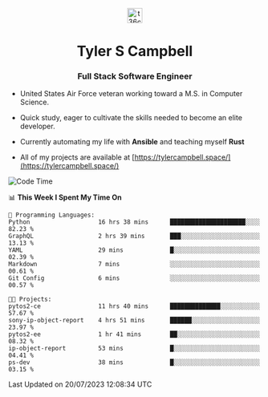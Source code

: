 <p align="center">
<a href="https://www.linkedin.com/in/t36campbell" target="blank"><img align="center" src="https://ik.imagekit.io/t36campbell/Portfolio/linkedin.png.original_m8bbGgPh6.png" alt="t36campbell" height="30" width="30" /></a>
</p>
<h1 align="center">Tyler S Campbell</h1>
<h3 align="center">Full Stack Software Engineer</h3>

* United States Air Force veteran working toward a M.S. in Computer Science.

* Quick study, eager to cultivate the skills needed to become an elite developer.

* Currently automating my life with **Ansible** and teaching myself **Rust**

* All of my projects are available at [https://tylercampbell.space/](https://tylercampbell.space/)

<!--START_SECTION:waka-->
![Code Time](http://img.shields.io/badge/Code%20Time-2%2C633%20hrs%2057%20mins-blue)

📊 **This Week I Spent My Time On** 

```text
💬 Programming Languages: 
Python                   16 hrs 38 mins      █████████████████████░░░░   82.23 % 
GraphQL                  2 hrs 39 mins       ███░░░░░░░░░░░░░░░░░░░░░░   13.13 % 
YAML                     29 mins             █░░░░░░░░░░░░░░░░░░░░░░░░   02.39 % 
Markdown                 7 mins              ░░░░░░░░░░░░░░░░░░░░░░░░░   00.61 % 
Git Config               6 mins              ░░░░░░░░░░░░░░░░░░░░░░░░░   00.57 % 

🐱‍💻 Projects: 
pytos2-ce                11 hrs 40 mins      ██████████████░░░░░░░░░░░   57.67 % 
sony-ip-object-report    4 hrs 51 mins       ██████░░░░░░░░░░░░░░░░░░░   23.97 % 
pytos2-ee                1 hr 41 mins        ██░░░░░░░░░░░░░░░░░░░░░░░   08.32 % 
ip-object-report         53 mins             █░░░░░░░░░░░░░░░░░░░░░░░░   04.41 % 
ps-dev                   38 mins             █░░░░░░░░░░░░░░░░░░░░░░░░   03.15 % 
```


 Last Updated on 20/07/2023 12:08:34 UTC
<!--END_SECTION:waka-->
